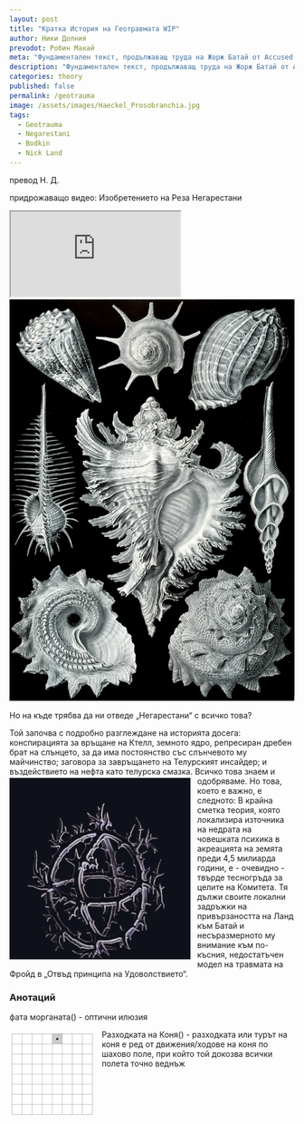 ```yaml
---
layout: post
title: "Кратка История на Геотравмата WIP"
author: Ники Долния
prevodot: Робин Макай
meta: "Фундаментален текст, продължаващ труда на Жорж Батай от Accused Share, занимаващ се с връзката психическа/гео-травма."
description: "Фундаментален текст, продължаващ труда на Жорж Батай от Accused Share, занимаващ се с връзката психическа/гео-травма."
categories: theory
published: false
permalink: /geotrauma
image: /assets/images/Haeckel_Prosobranchia.jpg
tags:
  - Geotrauma
  - Negarestani
  - Bodkin
  - Nick Land
---
```

превод Н. Д. 

придрожаващо видео: Изобретението на Реза Негарестани
<iframe src="https://archive.org/embed/briefgeotrauma" allowfullscreen></iframe>



<img src="/assets/images/Haeckel_Prosobranchia.jpg" alt="The 53rd plate from Ernst Haeckel's ''Kunstformen der Natur'' (1904), depicting organisms classified as Prosobranchia."/>




Но на къде трябва да ни отведе „Негарестани“ с всичко това?

Той започва с подробно разглеждане на историята досега: конспирацията за връщане на Ктелл, земното ядро, репресиран дребен брат на слънцето, за да има постоянство със слънчевото му майчинство; заговора за завръщането на Телурският инсайдер; и въздействието на нефта като телурска смазка. Всичко това знаем и одобряваме.
<img src="/assets/images/hekel_long.gif" alt="Image" style="float: left; margin: 3px 12px 3px 0px;"> 
Но това, което е важно, е следното: В крайна сметка теория, която локализира източника на недрата на човешката психика в акреацията на земята преди 4,5 милиарда години, е - очевидно - твърде тесногръда за целите на Комитета. Тя дължи своите локални задръжки на привързаността на Ланд към Батай и несъразмерното му внимание към по-късния, недостатъчен модел на травмата на Фройд в „Отвъд принципа на Удоволствието“.





### Анотаций

фата морганата() - оптични илюзия

[^I]: в.пр. концепцията развита от Ник Ланд, Hyperstition, сливане на двете думи: hyper (хипер) и superstition (суеверие), концепция развита от 

[^II]:
<img src="/assets/images/Knight's_tour_anim_2.gif" alt="Image" style="float: left; width: 30%; margin: 3px 12px 3px 0px;">

Разходката на Коня() - разходката или турът на коня е ред от движения/ходове на коня по шахово поле, при който той докозва всички полета точно веднъж

[^III]: първична хадеева() - Хадей (също катархей, азой, преархай, хедий) е геологически еон, интервал от половин милиард години геологическо време предшестващ архая. Това е време, през което не е известно образуването на утаечни скали. Характеризира се с отсъствие на хидросфера и кислородна атмосфера, интензивна вулканична дейност и формиране на земната кора.
от УикиПедия https://bg.wikipedia.org/wiki/%D0%A5%D0%B0%D0%B4%D0%B5%D0%B9

[^IV]: Архай() - Архай (на старогръцки: ἀρχαῖος – древен) е един от основните четири еона в историята на Земята, обхващащ периода от преди 3,9-3,8 до 2,5 милиарда години назад. По това време Земята няма кислородна атмосфера, но се появяват първите анаеробни бактерии. Вулканичната дейност е засилена с чести изригвания. По това време Земята е три пъти по-гореща, отколкото е днес.  
от уикипедия https://bg.wikipedia.org/wiki/%D0%90%D1%80%D1%85%D0%B0%D0%B9

[^V]: в.пр. МВУ (Мискатоникски Виртуален Университет)() - от Мискатонският Университет фигуриращ в трудът на Х. П. Лъвкрафт. МВУ е окултурен проект от 90-те, с тенсни връзки с CCRU както и тогава модерното хаос магия движение.

[^VI]: денудация() - процес на оголване на скали от 
https://bg.wikipedia.org/wiki/%D0%94%D0%B5%D0%BD%D1%83%D0%B4%D0%B0%D1%86%D0%B8%D1%8F

[^VII]: детрити() - са органичен материал получен от умираните на организм или в резултат от неговота жизнена дейсностм. 

[^VIII]: Акрецията - https://bg.wikipedia.org/wiki/%D0%90%D0%BA%D1%80%D0%B5%D1%86%D0%B8%D1%8F

[^IX]: Ibid.

[^X]: световъртеж () - вертика известният филма на Хичкок

[^XI]: Великите Древни () - The Great Old Ones от трудовете на Х. П. Лъвкрафт, извънземни богове ала бала

